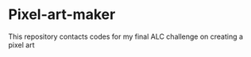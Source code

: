 # Pixel-art-maker
This repository contacts codes for my final ALC challenge on creating a pixel art 
